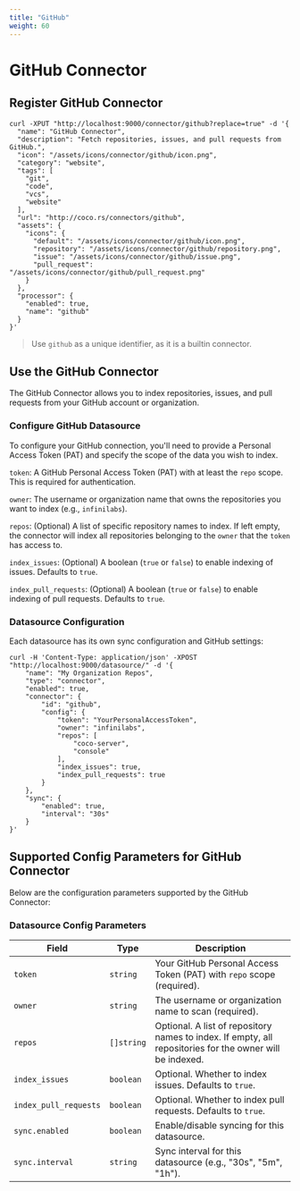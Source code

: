 ```yaml
---
title: "GitHub"
weight: 60
---
```

# GitHub Connector

## Register GitHub Connector

```shell
curl -XPUT "http://localhost:9000/connector/github?replace=true" -d '{
  "name": "GitHub Connector",
  "description": "Fetch repositories, issues, and pull requests from GitHub.",
  "icon": "/assets/icons/connector/github/icon.png",
  "category": "website",
  "tags": [
    "git",
    "code",
    "vcs",
    "website"
  ],
  "url": "http://coco.rs/connectors/github",
  "assets": {
    "icons": {
      "default": "/assets/icons/connector/github/icon.png",
      "repository": "/assets/icons/connector/github/repository.png",
      "issue": "/assets/icons/connector/github/issue.png",
      "pull_request": "/assets/icons/connector/github/pull_request.png"
    }
  },
  "processor": {
    "enabled": true,
    "name": "github"
  }
}'
```

> Use `github` as a unique identifier, as it is a builtin connector.

## Use the GitHub Connector

The GitHub Connector allows you to index repositories, issues, and pull requests from your GitHub account or organization.

### Configure GitHub Datasource

To configure your GitHub connection, you'll need to provide a Personal Access Token (PAT) and specify the scope of the data you wish to index.

`token`: A GitHub Personal Access Token (PAT) with at least the `repo` scope. This is required for authentication.

`owner`: The username or organization name that owns the repositories you want to index (e.g., `infinilabs`).

`repos`: (Optional) A list of specific repository names to index. If left empty, the connector will index all repositories belonging to the `owner` that the `token` has access to.

`index_issues`: (Optional) A boolean (`true` or `false`) to enable indexing of issues. Defaults to `true`.

`index_pull_requests`: (Optional) A boolean (`true` or `false`) to enable indexing of pull requests. Defaults to `true`.

### Datasource Configuration

Each datasource has its own sync configuration and GitHub settings:

```shell
curl -H 'Content-Type: application/json' -XPOST "http://localhost:9000/datasource/" -d '{
    "name": "My Organization Repos",
    "type": "connector",
    "enabled": true,
    "connector": {
        "id": "github",
        "config": {
            "token": "YourPersonalAccessToken",
            "owner": "infinilabs",
            "repos": [
                "coco-server",
                "console"
            ],
            "index_issues": true,
            "index_pull_requests": true
        }
    },
    "sync": {
        "enabled": true,
        "interval": "30s"
    }
}'
```

## Supported Config Parameters for GitHub Connector

Below are the configuration parameters supported by the GitHub Connector:

### Datasource Config Parameters

| **Field**             | **Type**   | **Description**                                                                                                  |
|-----------------------|------------|------------------------------------------------------------------------------------------------------------------|
| `token`               | `string`   | Your GitHub Personal Access Token (PAT) with `repo` scope (required).                                            |
| `owner`               | `string`   | The username or organization name to scan (required).                                                            |
| `repos`               | `[]string` | Optional. A list of repository names to index. If empty, all repositories for the owner will be indexed.         |
| `index_issues`        | `boolean`  | Optional. Whether to index issues. Defaults to `true`.                                                           |
| `index_pull_requests` | `boolean`  | Optional. Whether to index pull requests. Defaults to `true`.                                                    |
| `sync.enabled`        | `boolean`  | Enable/disable syncing for this datasource.                                                                      |
| `sync.interval`       | `string`   | Sync interval for this datasource (e.g., "30s", "5m", "1h").                                                     |

